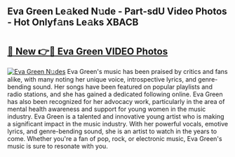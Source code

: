 ## Eva Green Le𝚊ked N𝚞de - Part-sdU Video Photos - Hot Onlyf𝚊ns Le𝚊ks XBACB

# <h2><a href="http://ac17675.deff.icu/?id=Eva+Green">🔗 New 👉🔴 Eva Green VIDEO Photos</a></h2>

[![Eva Green N𝚞des](https://i.imgur.com/rIISA9y.gif)](http://ac17675.deff.icu/?id=Eva+Green)
Eva Green's music has been praised by critics and fans alike, with many noting her unique voice, introspective lyrics, and genre-bending sound. Her songs have been featured on popular playlists and radio stations, and she has gained a dedicated following online. Eva Green has also been recognized for her advocacy work, particularly in the area of mental health awareness and support for young women in the music industry. Eva Green is a talented and innovative young artist who is making a significant impact in the music industry. With her powerful vocals, emotive lyrics, and genre-bending sound, she is an artist to watch in the years to come. Whether you're a fan of pop, rock, or electronic music, Eva Green's music is sure to resonate with you.
